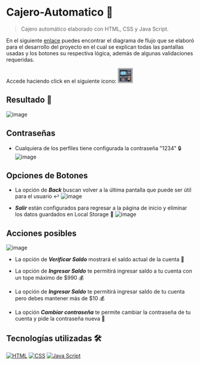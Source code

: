 # Cajero-Automatico 🏧

> Cajero automático elaborado con HTML, CSS y Java Script.

En el siguiente [enlace](https://www.figma.com/embed?embed_host=share&url=https%3A%2F%2Fwww.figma.com%2Ffile%2FuZYTKk0UvKaa6Crl1O9Pyr%2FUntitled%3Fnode-id%3D0%253A1%26t%3D7WvkTYYfaxjwUoEa-1) puedes encontrar el diagrama de flujo que se elaboró para el desarrollo del proyecto en el cual se explican todas las pantallas usadas y los botones su respectiva lógica, además de algunas validaciones requeridas.

Accede haciendo click en el siguiente icono:
<a href="https://juanma010901.github.io/Cajero-Automatico/" target="_blank">
  <img src="/Resources/Logo.png" alt="Cajero Automático" width=40px height=40px>
</a>


## Resultado 🚀
![image](https://user-images.githubusercontent.com/119358374/216758867-8511d974-fe9d-4383-b0cb-20bd7e7f1ba5.png)

## Contraseñas

- Cualquiera de los perfiles tiene configurada la contraseña "1234" 🔒
![image](https://user-images.githubusercontent.com/119358374/216759144-b05f247d-c2c9-4e2a-bdb9-6abefb9051cb.png)

## Opciones de Botones

- La opción de **_Back_** buscan volver a la última pantalla que puede ser útil para el usuario ↩️
![image](https://user-images.githubusercontent.com/119358374/216759213-441e8f44-0170-404e-a6a2-dbc08f2eb12d.png)

- **_Salir_** están configurados para regresar a la página de inicio y eliminar los datos guardados en Local Storage 🔄
![image](https://user-images.githubusercontent.com/119358374/216759264-4b29553a-dc33-4d01-b3d9-c52f9a785863.png)

## Acciones posibles

![image](https://user-images.githubusercontent.com/119358374/217657872-cf7741d5-ffb4-4ff4-a4d2-cf7aaeb056c0.png)


- La opción de **_Verificar Saldo_** mostrará el saldo actual de la cuenta 💸

- La opción de **_Ingresar Saldo_** te permitirá ingresar saldo a tu cuenta con un tope máximo de $990 💰

- La opción de **_Ingresar Saldo_** te permitirá ingresar saldo de tu cuenta pero debes mantener más de $10 💰

- La opción **_Cambiar contraseña_** te permite cambiar la contraseña de tu cuenta y pide la contraseña nueva 🏧

## Tecnologías utilizadas 🛠️

[![HTML](https://img.shields.io/badge/HTML5-E34F26?style=for-the-badge&logo=html5&logoColor=white)](https://html.spec.whatwg.org/multipage/)
[![CSS](https://img.shields.io/badge/CSS3-1572B6?style=for-the-badge&logo=css3&logoColor=white)](https://drafts.csswg.org/)
[![Java Script](https://img.shields.io/badge/JavaScript-F7DF1E?style=for-the-badge&logo=javascript&logoColor=black)](https://developer.mozilla.org/es/docs/Web/JavaScript)
